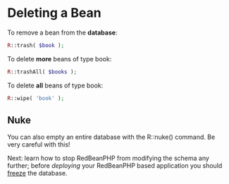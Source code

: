 # Deleting a Bean

To remove a bean from the **database**:

```php
R::trash( $book );
```

To delete **more** beans of type book:

```php
R::trashAll( $books );
```

To delete **all** beans of type book:

```php
R::wipe( 'book' );
```

## Nuke

You can also empty an entire database with the R::nuke() command. Be very careful with this!

Next: learn how to stop RedBeanPHP from modifying the schema any further; before _deploying_
your RedBeanPHP based application you should
[freeze](/freeze "Learn how to freeze the database") the database.
